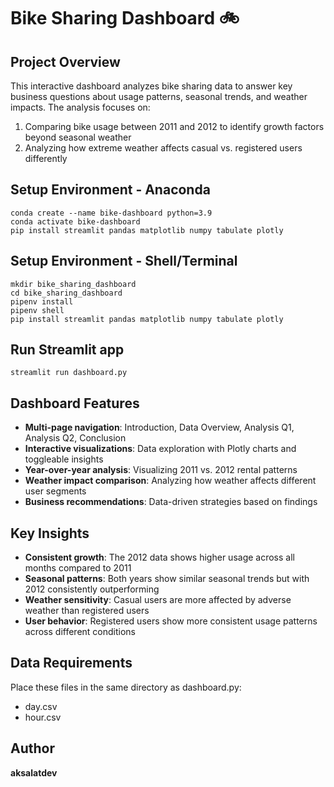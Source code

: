 # Bike Sharing Dashboard 🚲

## Project Overview

This interactive dashboard analyzes bike sharing data to answer key business questions about usage patterns, seasonal trends, and weather impacts. The analysis focuses on:

1. Comparing bike usage between 2011 and 2012 to identify growth factors beyond seasonal weather
2. Analyzing how extreme weather affects casual vs. registered users differently

## Setup Environment - Anaconda

```
conda create --name bike-dashboard python=3.9
conda activate bike-dashboard
pip install streamlit pandas matplotlib numpy tabulate plotly
```

## Setup Environment - Shell/Terminal

```
mkdir bike_sharing_dashboard
cd bike_sharing_dashboard
pipenv install
pipenv shell
pip install streamlit pandas matplotlib numpy tabulate plotly
```

## Run Streamlit app

```
streamlit run dashboard.py
```

## Dashboard Features

-   **Multi-page navigation**: Introduction, Data Overview, Analysis Q1, Analysis Q2, Conclusion
-   **Interactive visualizations**: Data exploration with Plotly charts and toggleable insights
-   **Year-over-year analysis**: Visualizing 2011 vs. 2012 rental patterns
-   **Weather impact comparison**: Analyzing how weather affects different user segments
-   **Business recommendations**: Data-driven strategies based on findings

## Key Insights

-   **Consistent growth**: The 2012 data shows higher usage across all months compared to 2011
-   **Seasonal patterns**: Both years show similar seasonal trends but with 2012 consistently outperforming
-   **Weather sensitivity**: Casual users are more affected by adverse weather than registered users
-   **User behavior**: Registered users show more consistent usage patterns across different conditions

## Data Requirements

Place these files in the same directory as dashboard.py:

-   day.csv
-   hour.csv

## Author

**aksalatdev**
